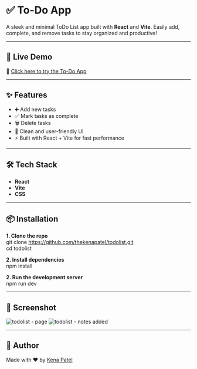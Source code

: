 # ✅ To-Do App

A sleek and minimal ToDo List app built with **React** and **Vite**. Easily add, complete, and remove tasks to stay organized and productive!

---

## 🚀 Live Demo

🔗 [Click here to try the To-Do App](https://thekenapatel.github.io/todolist/)  

---

## ✨ Features

- ➕ Add new tasks
- ✅ Mark tasks as complete
- 🗑️ Delete tasks
- 🎨 Clean and user-friendly UI
- ⚡ Built with React + Vite for fast performance

---

## 🛠️ Tech Stack

- **React**
- **Vite**
- **CSS**

---

## 📦 Installation

**1. Clone the repo** <br/>
   git clone https://github.com/thekenapatel/todolist.git <br/>
   cd todolist

**2. Install dependencies** <br/>
     npm install


**2. Run the development server** <br/>
     npm run dev

---

## 📸 Screenshot

![todolist - page](https://github.com/user-attachments/assets/fd53eff3-0525-452c-899c-c2488dca912f)
![todolist - notes added](https://github.com/user-attachments/assets/51f356db-d2ab-4c05-bebf-48e471e74218)

---

## 🙌 Author
Made with ❤️ by [Kena Patel](https://github.com/thekenapatel)
   
